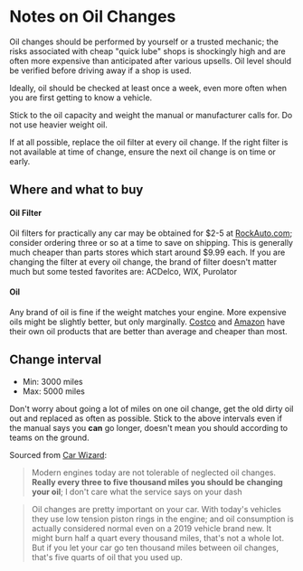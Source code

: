 # Notes on Oil Changes

Oil changes should be performed by yourself or a trusted mechanic; the risks associated with cheap "quick lube" shops is shockingly high and are often more expensive than anticipated after various upsells. Oil level should be verified before driving away if a shop is used.

Ideally, oil should be checked at least once a week, even more often when you are first getting to know a vehicle.

Stick to the oil capacity and weight the manual or manufacturer calls for. Do not use heavier weight oil.

If at all possible, replace the oil filter at every oil change. If the right filter is not available at time of change, ensure the next oil change is on time or early.

## Where and what to buy

#### Oil Filter
Oil filters for practically any car may be obtained for $2-5 at [RockAuto.com](http://rockauto.com); consider ordering three or so at a time to save on shipping. This is generally much cheaper than parts stores which start around $9.99 each.
If you are changing the filter at every oil change, the brand of filter doesn't matter much but some tested favorites are: ACDelco, WIX, Purolator


#### Oil
Any brand of oil is fine if the weight matches your engine. More expensive oils might be slightly better, but only marginally.
[Costco](https://www.costco.com/motor-oil.html) and [Amazon](https://www.amazon.com/s?k=amazonbasics+motor+oil) have their own oil products that are better than average and cheaper than most.

## Change interval
- Min: 3000 miles
- Max: 5000 miles

Don't worry about going a lot of miles on one oil change, get the old dirty oil out and replaced as often as possible. Stick to the above intervals even if the manual says you **can** go longer, doesn't mean you should according to teams on the ground.

Sourced from [Car Wizard](https://www.youtube.com/user/OmegaAutoService):

> Modern engines today are not tolerable of neglected oil changes. **Really every three to five thousand miles you should be changing your oil**; I don't care what the service says on your dash

> Oil changes are pretty important on your car. With today's vehicles they use low tension piston rings in the engine; and oil consumption is actually considered normal even on a 2019 vehicle brand new. It might burn half a quart every thousand miles, that's not a whole lot. But if you let your car go ten thousand miles between oil changes, that's five quarts of oil that you used up.
